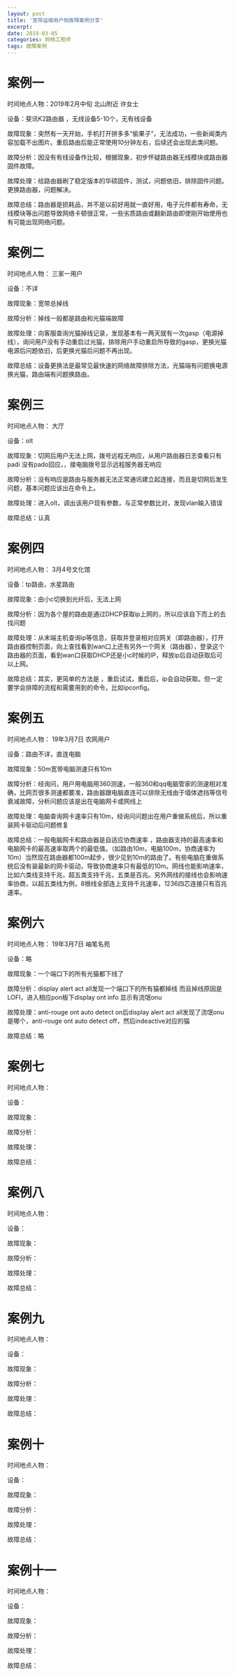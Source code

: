 ```yaml
---
layout: post
title: '宽带运维用户侧故障案例分享'
excerpt:  
date: 2019-03-05
categories: 网络工程师
tags: 故障案例
---
```


 



# 案例一

时间地点人物：2019年2月中旬 北山附近 许女士

设备：斐讯K2路由器 ，无线设备5-10个，无有线设备

故障现象：突然有一天开始，手机打开拼多多“偷果子”，无法成功，一些新闻类内容加载不出图片。重启路由后能正常使用10分钟左右，后续还会出现此类问题。

故障分析：因没有有线设备作比较，根据现象，初步怀疑路由器无线模块或路由器固件故障。

故障处理：给路由器刷了稳定版本的华硕固件，测试，问题依旧，排除固件问题。更换路由器，问题解决。

故障总结：路由器是损耗品，并不是以前好用就一直好用，电子元件都有寿命，无线模块等出问题导致网络卡顿很正常，一些劣质路由或翻新路由即使刚开始使用也有可能出现网络问题。

# 案例二

时间地点人物： 三家一用户

设备：不详

故障现象：宽带总掉线

故障分析：掉线一般都是路由和光猫端故障

故障处理：向客服查询光猫掉线记录，发现基本有一两天就有一次gasp（电源掉线），询问用户没有手动重启过光猫，排除用户手动重启所导致的gasp，更换光猫电源后问题依旧，后更换光猫后问题不再出现。

故障总结：设备更换法是最常见最快速的网络故障排除方法，光猫端有问题换电源换光猫，路由端有问题换路由。

# 案例三

时间地点人物： 大厅

设备：olt

故障现象：切网后用户无法上网，拨号远程无响应，从用户路由器日志查看只有padi 没有pado回应，，接电脑拨号显示远程服务器无响应

故障分析：没有响应是路由与服务器无法正常通讯建立起连接，而且是切网后发生问题，基本问题应该出在命令上。

故障处理：进入olt，调出该用户现有参数，与正常参数比对，发现vlan输入错误

故障总结：认真



# 案例四

时间地点人物： 3月4号文化馆

设备：tp路由，水星路由

故障现象：由小c切换到光纤后，无法上网

故障分析：因为各个屋的路由是通过DHCP获取ip上网的，所以应该自下而上的去找问题

故障处理：从末端主机查询ip等信息，获取并登录相对应网关（即路由器），打开路由器控制页面，向上查找看到wan口上还有另外一个网关（路由器），登录这个路由器的页面，看到wan口获取DHCP还是小c时候的IP，释放ip后自动获取后可以上网。

故障总结：其实，更简单的方法是 ，重启试试，重启后，ip会自动获取。但一定要学会排障的流程和需要用到的命令，比如ipconfig。



# 案例五

时间地点人物： 19年3月7日 农网用户

设备：路由不详，直连电脑

故障现象：50m宽带电脑测速只有10m

故障分析：经询问，用户用电脑用360测速，一般360和qq电脑管家的测速相对准确，比网页很多测速都要准，路由器跟电脑直连可以排除无线由于墙体遮挡等信号衰减故障，分析问题应该是出在电脑网卡或网线上

故障处理：电脑查询网卡速率只有10m，经询问问题出在用户重做系统后，所以重装网卡驱动后问题修复

故障总结：一般电脑网卡和路由器是自适应协商速率 ，路由器支持的最高速率和电脑网卡的最高速率取两个的最低值。（如路由10m，电脑100m，协商速率为10m）当然现在路由器都100m起步，很少见到10m的路由了。有些电脑在重做系统后没有装最新的网卡驱动，导致协商速率只有最低的10m。网线也能影响速率，比如六类线支持千兆，超五类支持千兆，五类是百兆。另外网线的接线也会影响速率协商，以超五类线为例，8根线全部连上支持千兆速率，1236四芯连接只有百兆速率。





# 案例六

时间地点人物： 19年3月7日 岫笔名苑

设备：略

故障现象：一个端口下的所有光猫都下线了

故障分析：display alert act all发现一个端口下的所有猫都掉线  而且掉线原因是LOFI，进入相应pon板下display ont info 显示有流氓onu

故障处理：anti-rouge ont auto detect on后display alert act all发现了流氓onu是哪个，anti-rouge ont auto detect off，然后indeactive对应的猫

故障总结：略



# 案例七

时间地点人物： 

设备：

故障现象：

故障分析：

故障处理：

故障总结：



# 案例八

时间地点人物： 

设备：

故障现象：

故障分析：

故障处理：

故障总结：



# 案例九

时间地点人物： 

设备：

故障现象：

故障分析：

故障处理：

故障总结：



# 案例十

时间地点人物： 

设备：

故障现象：

故障分析：

故障处理：

故障总结：



# 案例十一

时间地点人物： 

设备：

故障现象：

故障分析：

故障处理：

故障总结：



